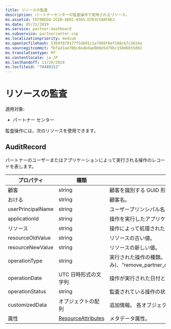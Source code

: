 ```yaml
---
title: リソースの監査
description: パートナーセンターの監査操作で使用されるリソース。
ms.assetid: FEF0BED4-2CEB-46D2-9365-D7D3C50AF0E3
ms.date: 05/21/2019
ms.service: partner-dashboard
ms.subservice: partnercenter-csp
ms.localizationpriority: medium
ms.openlocfilehash: 53b9f879177f5d891c1a7969f6ef108cb7c3624a
ms.sourcegitcommit: fbfad1ae706c8e4bdae080e5d79bc158d6b55d02
ms.translationtype: MT
ms.contentlocale: ja-JP
ms.lasthandoff: 11/26/2019
ms.locfileid: "74489152"
---
```

# <a name="auditing-resources"></a>リソースの監査

適用対象:

- パートナー センター

監査操作には、次のリソースを使用できます。

## <a name="auditrecord"></a>AuditRecord

パートナーのユーザーまたはアプリケーションによって実行される操作のレコードを表します。

| プロパティ | 種類 | 説明 |
| --- | --- | ---|
| 顧客 | string | 顧客を識別する GUID 形式の文字列。 |
| おける | string | 顧客名。 |
| userPrincipalName | string | ユーザープリンシパル名またはユーザー識別子。 通常、これはインターネット標準 RFC 822 に基づく電子メールアドレス形式のユーザーのインターネットスタイルのログイン名です。 |
| applicationId | string | 操作を実行したアプリケーションを識別する文字列。 |
| リソース | string | 操作によって処理されたリソースの種類。 使用可能な値: &quot;カスタマー&quot;、&quot;customer_user&quot;、&quot;順序&quot;、&quot;サブスクリプション&quot;、&quot;ライセンス&quot;、&quot;third_party_add_on&quot;、&quot;mpn_association&quot;、&quot;転送&quot;、&quot;アプリケーション&quot;、&quot;application_credential&quot;、&quot;partner_user&quot;、&quot;partner_relationship&quot;。 |
| resourceOldValue | string | リソースの古い値。 |
| resourceNewValue | string | リソースの新しい値。 |
| operationType | string | 実行された操作の種類。 使用可能な値: &quot;update_customer_qualification&quot;、&quot;update_subscription&quot;、&quot;upgrade_subscription&quot;、&quot;convert_trial_subscription&quot;、&quot;add_customer&quot;、&quot;update_customer_billing_profile&quot;、&quot;update_customer_partner_contract_company_name&quot;、&quot;update_customer_spending_budget&quot;、&quot;delete_customer&quot; (サンドボックス統合アカウント)のみ)、&quot;remove_partner_customer_relationship&quot;、&quot;create_order&quot;、&quot;update_order&quot;、&quot;create_customer_user&quot;、&quot;delete_customer_user&quot;、&quot;update_customer_user&quot;、&quot;update_customer_user_licenses&quot;、&quot;reset_customer_user_password&quot;、&quot;update_customer_user_principal_name&quot;、&quot;restore_customer_user&quot;、&quot;create_mpn_association&quot;、&quot;update_mpn_association&quot;、&quot;update_sfb_customer_user_licenses&quot;、&quot;update_transfer&quot;、&quot;create_partner_relationship&quot;、&quot;register_application&quot;、&quot;unregister_application&quot;、&quot;add_application_credential&quot;、&quot;remove_application_credential&quot;、&quot;create_partner_user&quot;、&quot;update_partner_user&quot;、&quot;remove_partner_user&quot;。 |
| operationDate | UTC 日時形式の文字列 | 操作が実行された日付と時刻。 |
| operationStatus | string | 監査されている操作の状態。 使用可能な値: &quot;succeeded&quot;、&quot;failed&quot;、または &quot;progress&quot;。これは、操作がまだ進行中であることを意味します。 |
| customizedData  | オブジェクトの配列 | 追加情報。 各オブジェクトには、2つの JSON キーと値のペアが含まれています。1つ目は &quot;キー&quot;、もう1つは文字列値、2番目は &quot;値&quot;、文字列値です。 配列内のオブジェクトの数は、実行された操作の種類によって異なります。 |
| 属性 | [ResourceAttributes](utility-resources.md#resourceattributes) | メタデータ属性。 |